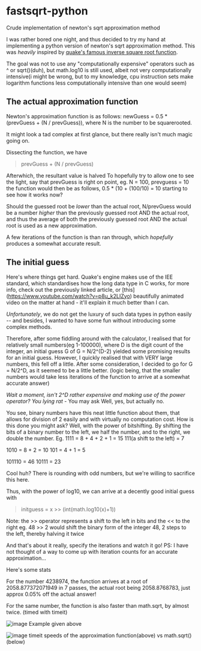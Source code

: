 # fastsqrt-python
Crude implementation of newton's sqrt approximation method

I was rather bored one night, and thus decided to try my hand at implementing a python version of newton's sqrt approximation method. This was *heavily* inspired by [quake's famous inverse square root function](https://betterexplained.com/articles/understanding-quakes-fast-inverse-square-root/).


The goal was not to use any "computationally expensive" operators such as ^ or sqrt()(duh), but math.log10 is still used, albeit not very computationally intensive(i might be wrong, but to my knowledge, cpu instruction sets make logarithm functions less computationally intensive than one would seem)

## The actual approximation function

Newton's approximation function is as follows: newGuess = 0.5 * (prevGuess + (N / prevGuess)), where N is the number to be squarerooted.

It might look a tad complex at first glance, but there really isn't much magic going on.

Dissecting the function, we have
> prevGuess + (N / prevGuess) 

Afterwhich, the resultant value is halved
To hopefully try to allow one to see the light, say that prevGuess is right on point, eg. N = 100, prevguess = 10
the function would then be as follows, 0.5 * (10 + (100/10) = 10
starting to see how it works now?

Should the guessed root be *lower* than the actual root, N/prevGuess would be a number *higher* than the previously guessed root AND the actual root, and thus the average of both the previously guessed root AND the actual root is used as a new approximation.

A few iterations of the function is than ran through, which *hopefully* produces a somewhat accurate result.

## The initial guess

Here's where things get hard.
Quake's engine makes use of the IEE standard, which standardises how the long data type in C works, for more info, check out the previously linked article, or [this]
(https://www.youtube.com/watch?v=p8u_k2LIZyo) beautifully animated video on the matter at hand - it'll explain it much better than I can.

*Unfortunately*, we do not get the luxury of such data types in python easily -- and besides, I wanted to have some fun without introducing some complex methods.

Therefore, after some fiddling around with the calculator, I realised that for relatively small numbers(eg 1-100000), where D is the digit count of the integer, an initial guess G of G = N/2^(D-2) yielded some promising results for an initial guess. However, I quickly realised that with VERY large numbers, this fell off a little. After some consideration, I decided to go for G = N/2^D, as it seemed to be a little better. (logic being, that the smaller numbers would take less iterations of the function to arrive at a somewhat accurate answer) 

*Wait a moment, isn't 2^D rather expensive and making use of the power operator? You lying rat* - You may ask
Well, yes, but actually no.

You see, binary numbers have this neat little function about them, that allows for division of 2 easily and with virtually no computation cost.
How is this done you might ask?
Well, with the power of bitshifting.
By shifting the bits of a binary number to the left, we half the number, and to the right, we double the number.
Eg.
1111 = 8 + 4 + 2 + 1 = 15
111(a shift to the left) = 7

1010 = 8 + 2 = 10
101 = 4 + 1 = 5


101110 = 46
10111 = 23

Cool huh?
There is rounding with odd numbers, but we're willing to sacrifice this here.

Thus, with the power of log10, we can arrive at a decently good initial guess with
> initguess = x >> (int(math.log10(x)+1))

Note: the >> operator represents a shift to the left in bits and the << to the right
eg. 48 >> 2 would shift the binary form of the integer 48, 2 steps to the left, thereby halving it twice


And that's about it really, specify the iterations and watch it go!
PS: I have not thought of a way to come up with iteration counts for an accurate approximation...



Here's some stats

For the number 4238974, the function arrives at a root of 2058.877372071949 in 7 passes, the actual root being 2058.8768783, just approx 0.05% off the actual answer!

For the same number, the function is also faster than math.sqrt, by almost twice. (timed with timeit)

![image](https://user-images.githubusercontent.com/27218062/156592211-d7fabade-54f4-402b-9507-96b91bb7ec23.png)
Example given above

![image](https://user-images.githubusercontent.com/27218062/156592279-718b7a82-86d1-49a2-8702-ccbc49866b06.png)
timeit speeds of the approximation function(above) vs math.sqrt()(below)


